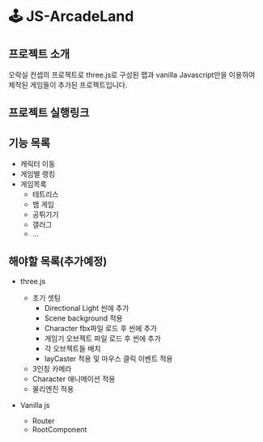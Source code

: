 # 🕹 JS-ArcadeLand

## 프로젝트 소개
오락실 컨셉의 프로젝트로 three.js로 구성된 맵과 vanilla Javascript만을 이용하여 제작된 게임들이 추가된 프로젝트입니다.

## 프로젝트 실행링크



## 기능 목록
- 캐릭터 이동
- 게임별 랭킹
- 게임목록
  - 테트리스
  - 뱀 게임
  - 공튀기기
  - 갤러그
  - ...

## 해야할 목록(추가예정)

- three.js
   - 초기 셋팅
      - Directional Light 씬에 추가
      - Scene background 적용
      - Character fbx파일 로드 후 씬에 추가
      - 게임기 오브젝트 파일 로드 후 씬에 추가
      - 각 오브젝트들 배치
      - layCaster 적용 및 마우스 클릭 이벤트 적용
    - 3인칭 카메라 
    - Character 애니메이션 적용
    - 물리엔진 적용
    
- Vanilla js
  - Router
  - RootComponent
